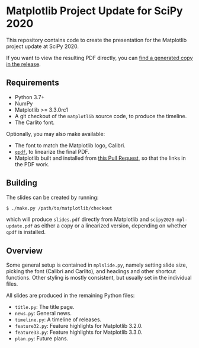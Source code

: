 Matplotlib Project Update for SciPy 2020
========================================

This repository contains code to create the presentation for the Matplotlib
project update at SciPy 2020.

If you want to view the resulting PDF directly, you can [find a generated copy
in the release](https://github.com/QuLogic/scipy2020-mpl-update/releases).

Requirements
------------

* Python 3.7+
* NumPy
* Matplotlib >= 3.3.0rc1
* A git checkout of the `matplotlib` source code, to produce the timeline.
* The Carlito font.

Optionally, you may also make available:

* The font to match the Matplotlib logo, Calibri.
* [`qpdf`](http://qpdf.sourceforge.net/), to linearize the final PDF.
* Matplotlib built and installed from [this Pull
  Request](https://github.com/matplotlib/matplotlib/pull/17832), so that the
  links in the PDF work.

Building
--------

The slides can be created by running:

```bash
$ ./make.py /path/to/matplotlib/checkout
```

which will produce `slides.pdf` directly from Matplotlib and
`scipy2020-mpl-update.pdf` as either a copy or a linearized version, depending
on whether `qpdf` is installed.

Overview
--------

Some general setup is contained in `mplslide.py`, namely setting slide size,
picking the font (Calibri and Carlito), and headings and other shortcut
functions. Other styling is mostly consistent, but usually set in the
individual files.

All slides are produced in the remaining Python files:

* `title.py`: The title page.
* `news.py`: General news.
* `timeline.py`: A timeline of releases.
* `feature32.py`: Feature highlights for Matplotlib 3.2.0.
* `feature33.py`: Feature highlights for Matplotlib 3.3.0.
* `plan.py`: Future plans.
